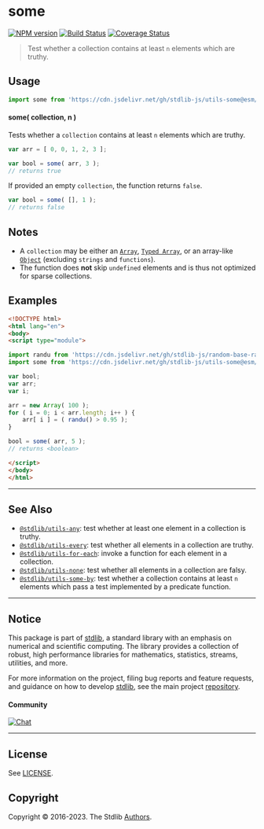 <!--

@license Apache-2.0

Copyright (c) 2018 The Stdlib Authors.

Licensed under the Apache License, Version 2.0 (the "License");
you may not use this file except in compliance with the License.
You may obtain a copy of the License at

   http://www.apache.org/licenses/LICENSE-2.0

Unless required by applicable law or agreed to in writing, software
distributed under the License is distributed on an "AS IS" BASIS,
WITHOUT WARRANTIES OR CONDITIONS OF ANY KIND, either express or implied.
See the License for the specific language governing permissions and
limitations under the License.

-->

# some

[![NPM version][npm-image]][npm-url] [![Build Status][test-image]][test-url] [![Coverage Status][coverage-image]][coverage-url] <!-- [![dependencies][dependencies-image]][dependencies-url] -->

> Test whether a collection contains at least `n` elements which are truthy.

<!-- Section to include introductory text. Make sure to keep an empty line after the intro `section` element and another before the `/section` close. -->

<section class="intro">

</section>

<!-- /.intro -->

<!-- Package usage documentation. -->



<section class="usage">

## Usage

```javascript
import some from 'https://cdn.jsdelivr.net/gh/stdlib-js/utils-some@esm/index.mjs';
```

#### some( collection, n )

Tests whether a `collection` contains at least `n` elements which are truthy.

```javascript
var arr = [ 0, 0, 1, 2, 3 ];

var bool = some( arr, 3 );
// returns true
```

If provided an empty `collection`, the function returns `false`.

```javascript
var bool = some( [], 1 );
// returns false
```

</section>

<!-- /.usage -->

<!-- Package usage notes. Make sure to keep an empty line after the `section` element and another before the `/section` close. -->

<section class="notes">

## Notes

-   A `collection` may be either an [`Array`][mdn-array], [`Typed Array`][mdn-typed-array], or an array-like [`Object`][mdn-object] (excluding `strings` and `functions`).
-   The function does **not** skip `undefined` elements and is thus not optimized for sparse collections.

</section>

<!-- /.notes -->

<!-- Package usage examples. -->

<section class="examples">

## Examples

<!-- eslint no-undef: "error" -->

```html
<!DOCTYPE html>
<html lang="en">
<body>
<script type="module">

import randu from 'https://cdn.jsdelivr.net/gh/stdlib-js/random-base-randu@esm/index.mjs';
import some from 'https://cdn.jsdelivr.net/gh/stdlib-js/utils-some@esm/index.mjs';

var bool;
var arr;
var i;

arr = new Array( 100 );
for ( i = 0; i < arr.length; i++ ) {
    arr[ i ] = ( randu() > 0.95 );
}

bool = some( arr, 5 );
// returns <boolean>

</script>
</body>
</html>
```

</section>

<!-- /.examples -->

<!-- Section to include cited references. If references are included, add a horizontal rule *before* the section. Make sure to keep an empty line after the `section` element and another before the `/section` close. -->

<section class="references">

</section>

<!-- /.references -->

<!-- Section for related `stdlib` packages. Do not manually edit this section, as it is automatically populated. -->

<section class="related">

* * *

## See Also

-   <span class="package-name">[`@stdlib/utils-any`][@stdlib/utils/any]</span><span class="delimiter">: </span><span class="description">test whether at least one element in a collection is truthy.</span>
-   <span class="package-name">[`@stdlib/utils-every`][@stdlib/utils/every]</span><span class="delimiter">: </span><span class="description">test whether all elements in a collection are truthy.</span>
-   <span class="package-name">[`@stdlib/utils-for-each`][@stdlib/utils/for-each]</span><span class="delimiter">: </span><span class="description">invoke a function for each element in a collection.</span>
-   <span class="package-name">[`@stdlib/utils-none`][@stdlib/utils/none]</span><span class="delimiter">: </span><span class="description">test whether all elements in a collection are falsy.</span>
-   <span class="package-name">[`@stdlib/utils-some-by`][@stdlib/utils/some-by]</span><span class="delimiter">: </span><span class="description">test whether a collection contains at least `n` elements which pass a test implemented by a predicate function.</span>

</section>

<!-- /.related -->

<!-- Section for all links. Make sure to keep an empty line after the `section` element and another before the `/section` close. -->


<section class="main-repo" >

* * *

## Notice

This package is part of [stdlib][stdlib], a standard library with an emphasis on numerical and scientific computing. The library provides a collection of robust, high performance libraries for mathematics, statistics, streams, utilities, and more.

For more information on the project, filing bug reports and feature requests, and guidance on how to develop [stdlib][stdlib], see the main project [repository][stdlib].

#### Community

[![Chat][chat-image]][chat-url]

---

## License

See [LICENSE][stdlib-license].


## Copyright

Copyright &copy; 2016-2023. The Stdlib [Authors][stdlib-authors].

</section>

<!-- /.stdlib -->

<!-- Section for all links. Make sure to keep an empty line after the `section` element and another before the `/section` close. -->

<section class="links">

[npm-image]: http://img.shields.io/npm/v/@stdlib/utils-some.svg
[npm-url]: https://npmjs.org/package/@stdlib/utils-some

[test-image]: https://github.com/stdlib-js/utils-some/actions/workflows/test.yml/badge.svg?branch=main
[test-url]: https://github.com/stdlib-js/utils-some/actions/workflows/test.yml?query=branch:main

[coverage-image]: https://img.shields.io/codecov/c/github/stdlib-js/utils-some/main.svg
[coverage-url]: https://codecov.io/github/stdlib-js/utils-some?branch=main

<!--

[dependencies-image]: https://img.shields.io/david/stdlib-js/utils-some.svg
[dependencies-url]: https://david-dm.org/stdlib-js/utils-some/main

-->

[chat-image]: https://img.shields.io/gitter/room/stdlib-js/stdlib.svg
[chat-url]: https://app.gitter.im/#/room/#stdlib-js_stdlib:gitter.im

[stdlib]: https://github.com/stdlib-js/stdlib

[stdlib-authors]: https://github.com/stdlib-js/stdlib/graphs/contributors

[umd]: https://github.com/umdjs/umd
[es-module]: https://developer.mozilla.org/en-US/docs/Web/JavaScript/Guide/Modules

[deno-url]: https://github.com/stdlib-js/utils-some/tree/deno
[umd-url]: https://github.com/stdlib-js/utils-some/tree/umd
[esm-url]: https://github.com/stdlib-js/utils-some/tree/esm
[branches-url]: https://github.com/stdlib-js/utils-some/blob/main/branches.md

[stdlib-license]: https://raw.githubusercontent.com/stdlib-js/utils-some/main/LICENSE

[mdn-array]: https://developer.mozilla.org/en-US/docs/Web/JavaScript/Reference/Global_Objects/Array

[mdn-typed-array]: https://developer.mozilla.org/en-US/docs/Web/JavaScript/Reference/Global_Objects/TypedArray

[mdn-object]: https://developer.mozilla.org/en-US/docs/Web/JavaScript/Reference/Global_Objects/Object

<!-- <related-links> -->

[@stdlib/utils/any]: https://github.com/stdlib-js/utils-any/tree/esm

[@stdlib/utils/every]: https://github.com/stdlib-js/utils-every/tree/esm

[@stdlib/utils/for-each]: https://github.com/stdlib-js/utils-for-each/tree/esm

[@stdlib/utils/none]: https://github.com/stdlib-js/utils-none/tree/esm

[@stdlib/utils/some-by]: https://github.com/stdlib-js/utils-some-by/tree/esm

<!-- </related-links> -->

</section>

<!-- /.links -->
